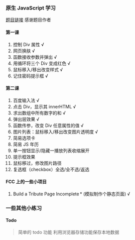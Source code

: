 ### 原生 JavaScript 学习

[题目链接](http://www.fgm.cc/learn/) 感谢题目作者

#### 第一课

1. 控制 Div 属性 √
2. 网页换肤 √
3. 函数接收参数并弹出 √
4. 用循环将三个 Div 变成红色 √
5. 鼠标移入/移出改变样式 √
6. 记住密码提示框 √

#### 第二课

1. 百度输入法 √
2. 点击 Div，显示其 innerHTML √
3. 求出数组中所有数字的和 √
4. 弹出层效果 √
5. 函数传参，改变 Div 任意属性的值 √
6. 图片列表：鼠标移入/移出改变图片透明度 √
7. 简易选项卡
8. 简易 JS 年历
9. 单一按钮显示/隐藏一播放列表收缩展开
10. 提示框效果
11. 鼠标移过，修改图片路径
12. 复选框（checkbox）全选/全不选/返选

#### FCC 上的一些小项目

1. Build a Tribute Page Incomplete \* (模拟制作个静态页面) √

### 一些其他小练习

#### Todo

> 简单的 todo 功能
> 利用浏览器存储功能保存本地数据
